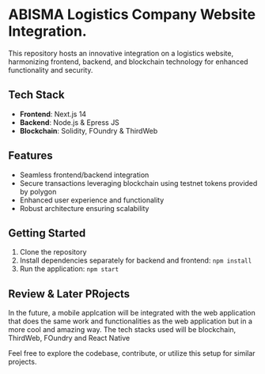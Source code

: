 # ABISMA Logistics Company Website Integration.

This repository hosts an innovative integration on a logistics website, harmonizing frontend, backend, and blockchain technology for enhanced functionality and security.

## Tech Stack
- **Frontend**: Next.js 14
- **Backend**: Node.js & Epress JS
- **Blockchain**: Solidity, FOundry & ThirdWeb

## Features
- Seamless frontend/backend integration
- Secure transactions leveraging blockchain using testnet tokens provided by polygon
- Enhanced user experience and functionality
- Robust architecture ensuring scalability

## Getting Started
1. Clone the repository
2. Install dependencies separately for backend and frontend: `npm install`
3. Run the application: `npm start`


## Review & Later PRojects
In the future, a mobile applcation will be integrated with the web application that does the same work and functionalities as the web application but in a more cool and amazing way. The tech stacks used will be blockchain, ThirdWeb, FOundry
and React Native

Feel free to explore the codebase, contribute, or utilize this setup for similar projects.
